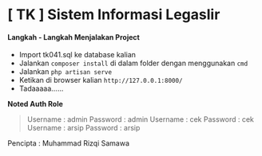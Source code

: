 # [ TK ] Sistem Informasi Legaslir

#### Langkah - Langkah Menjalakan Project

* Import tk041.sql ke database kalian
* Jalankan `composer install` di dalam folder dengan menggunakan `cmd`
* Jalankan `php artisan serve`
* Ketikan di browser kalian `http://127.0.0.1:8000/`
* Tadaaaaa......

**Noted Auth Role**
> Username : admin Password : admin
> Username : cek Password : cek
> Username : arsip Password : arsip

Pencipta : Muhammad Rizqi Samawa
